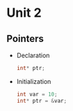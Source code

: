 # Unit 2 

## Pointers
- Declaration
  ```cpp
  int* ptr;
  ```
- Initialization
  ```cpp
  int var = 10;
  int* ptr = &var;
  ```
